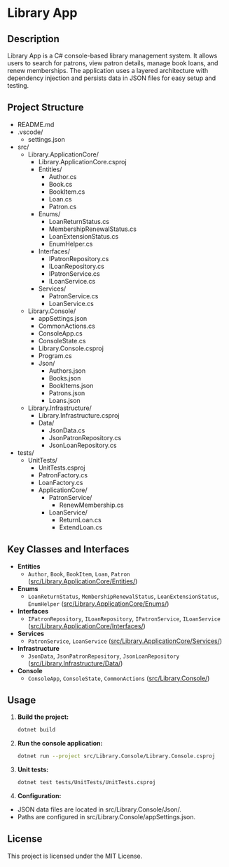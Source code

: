 # Library App

## Description

Library App is a C# console-based library management system. It allows users to search for patrons, view patron details, manage book loans, and renew memberships. The application uses a layered architecture with dependency injection and persists data in JSON files for easy setup and testing.

## Project Structure

- README.md
- .vscode/
  - settings.json
- src/
  - Library.ApplicationCore/
    - Library.ApplicationCore.csproj
    - Entities/
      - Author.cs
      - Book.cs
      - BookItem.cs
      - Loan.cs
      - Patron.cs
    - Enums/
      - LoanReturnStatus.cs
      - MembershipRenewalStatus.cs
      - LoanExtensionStatus.cs
      - EnumHelper.cs
    - Interfaces/
      - IPatronRepository.cs
      - ILoanRepository.cs
      - IPatronService.cs
      - ILoanService.cs
    - Services/
      - PatronService.cs
      - LoanService.cs
  - Library.Console/
    - appSettings.json
    - CommonActions.cs
    - ConsoleApp.cs
    - ConsoleState.cs
    - Library.Console.csproj
    - Program.cs
    - Json/
      - Authors.json
      - Books.json
      - BookItems.json
      - Patrons.json
      - Loans.json
  - Library.Infrastructure/
    - Library.Infrastructure.csproj
    - Data/
      - JsonData.cs
      - JsonPatronRepository.cs
      - JsonLoanRepository.cs
- tests/
  - UnitTests/
    - UnitTests.csproj
    - PatronFactory.cs
    - LoanFactory.cs
    - ApplicationCore/
      - PatronService/
        - RenewMembership.cs
      - LoanService/
        - ReturnLoan.cs
        - ExtendLoan.cs

## Key Classes and Interfaces

- **Entities**
  - `Author`, `Book`, `BookItem`, `Loan`, `Patron` ([src/Library.ApplicationCore/Entities/](src/Library.ApplicationCore/Entities/))
- **Enums**
  - `LoanReturnStatus`, `MembershipRenewalStatus`, `LoanExtensionStatus`, `EnumHelper` ([src/Library.ApplicationCore/Enums/](src/Library.ApplicationCore/Enums/))
- **Interfaces**
  - `IPatronRepository`, `ILoanRepository`, `IPatronService`, `ILoanService` ([src/Library.ApplicationCore/Interfaces/](src/Library.ApplicationCore/Interfaces/))
- **Services**
  - `PatronService`, `LoanService` ([src/Library.ApplicationCore/Services/](src/Library.ApplicationCore/Services/))
- **Infrastructure**
  - `JsonData`, `JsonPatronRepository`, `JsonLoanRepository` ([src/Library.Infrastructure/Data/](src/Library.Infrastructure/Data/))
- **Console**
  - `ConsoleApp`, `ConsoleState`, `CommonActions` ([src/Library.Console/](src/Library.Console/))

## Usage

1. **Build the project:**
   ```sh
   dotnet build
   ```
2. **Run the console application:**
   ```sh
   dotnet run --project src/Library.Console/Library.Console.csproj
   ```

3. **Unit tests:**
    ```sh
    dotnet test tests/UnitTests/UnitTests.csproj
    ```
4. **Configuration:**
 - JSON data files are located in src/Library.Console/Json/.
- Paths are configured in src/Library.Console/appSettings.json.


## License
This project is licensed under the MIT License.
